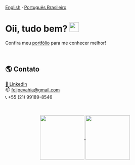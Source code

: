<a href="/README.us.md">English</a>
  ·
<a href="/README.md">Português Brasileiro</a>

# Oii, tudo bem? <img src="https://media.giphy.com/media/hvRJCLFzcasrR4ia7z/giphy.gif" height="30px">

Confira meu <a href="https://felipemalli.com/">portfólio<a /> para me conhecer melhor!

<br>

## 🌎 Contato

[💼 LinkedIn](https://www.linkedin.com/in/felipe-vahia-malliagros/) <br>
:mailbox: felipevahia@gmail.com <br>
:telephone_receiver: +55 (21) 99189-8546

<br>

<div align="center">
  <a href="https://github.com/felipemalli">
  <br>
    <img align="center" height="140em" src="https://github-readme-stats.vercel.app/api?username=felipemalli&count_private=true&show_icons=true&theme=nord" />
  </a>
  <a href="https://github.com/felipemalli">
    <img align="center" height="140em" src="https://github-readme-stats.vercel.app/api/top-langs/?username=felipemalli&hide=css&langs_count=8&theme=nord&layout=compact" />
  </a>
</div>
